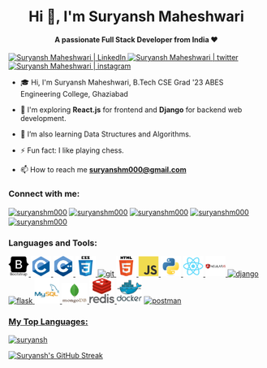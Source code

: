 <h1 align="center">Hi 👋, I'm Suryansh Maheshwari</h1>
<h4 align="center">A passionate Full Stack Developer from India ❤️</h4>
<a href="https://www.linkedin.com/in/suryanshm000/"> 
    <img aling="left" alt="Suryansh Maheshwari | LinkedIn" width=35px
    src="https://img.icons8.com/fluent/2x/linkedin.png">
</a>
<a href="https://twitter.com/suryanshm000"> 
    <img aling="left" alt="Suryansh Maheshwari | twitter" width=35px
    src="https://img.icons8.com/fluent/2x/twitter.png">
</a>
<a href="https://www.instagram.com/suryam_000/"> 
    <img aling="left" alt="Suryansh Maheshwari | instagram" width=35px
    src="https://img.icons8.com/fluent/2x/instagram-new.png">
</a>

- 🎓 Hi, I'm Suryansh Maheshwari, B.Tech CSE Grad '23 ABES Engineering College, Ghaziabad
- 🔎 I'm exploring **React.js** for frontend and **Django** for backend web development.
- 🌱 I’m also learning Data Structures and Algorithms.
- ⚡️   Fun fact: I like playing chess.

- 📫 How to reach me **suryanshm000@gmail.com**

<h3 align="left">Connect with me:</h3>
<p align="left">
<a href="https://www.codechef.com/users/suryanshm000" target="blank"><img align="center" src="https://cdn.jsdelivr.net/npm/simple-icons@3.1.0/icons/codechef.svg" alt="suryanshm000" height="30" width="40" /></a>
<a href="https://www.hackerrank.com/suryanshm000" target="blank"><img align="center" src="https://cdn.jsdelivr.net/npm/simple-icons@3.0.1/icons/hackerrank.svg" alt="suryanshm000" height="30" width="40" /></a>
<a href="https://codeforces.com/profile/suryanshm000" target="blank"><img align="center" src="https://cdn.jsdelivr.net/npm/simple-icons@3.0.1/icons/codeforces.svg" alt="suryanshm000" height="30" width="40" /></a>
<a href="https://www.leetcode.com/suryanshm000" target="blank"><img align="center" src="https://cdn.jsdelivr.net/npm/simple-icons@3.0.1/icons/leetcode.svg" alt="suryanshm000" height="30" width="40" /></a>
<a href="https://auth.geeksforgeeks.org/user/suryanshm000" target="blank"><img align="center" src="https://cdn.jsdelivr.net/npm/simple-icons@3.0.1/icons/geeksforgeeks.svg" alt="suryanshm000" height="30" width="40" /></a>
 
</p>

<h3 align="left">Languages and Tools:</h3>
<p align="left"> <a href="https://getbootstrap.com" target="_blank"> <img src="https://raw.githubusercontent.com/devicons/devicon/master/icons/bootstrap/bootstrap-plain-wordmark.svg" alt="bootstrap" width="40" height="40"/> </a> <a href="https://www.cprogramming.com/" target="_blank"> <img src="https://raw.githubusercontent.com/devicons/devicon/master/icons/c/c-original.svg" alt="c" width="40" height="40"/> </a> <a href="https://www.w3schools.com/cpp/" target="_blank"> <img src="https://raw.githubusercontent.com/devicons/devicon/master/icons/cplusplus/cplusplus-original.svg" alt="cplusplus" width="40" height="40"/> </a> <a href="https://www.w3schools.com/css/" target="_blank"> <img src="https://raw.githubusercontent.com/devicons/devicon/master/icons/css3/css3-original-wordmark.svg" alt="css3" width="40" height="40"/> </a> 
<a href="https://git-scm.com/" target="_blank"> <img src="https://www.vectorlogo.zone/logos/git-scm/git-scm-icon.svg" alt="git" width="40" height="40"/> </a> <a href="https://www.w3.org/html/" target="_blank"> <img src="https://raw.githubusercontent.com/devicons/devicon/master/icons/html5/html5-original-wordmark.svg" alt="html5" width="40" height="40"/> </a> <a href="https://developer.mozilla.org/en-US/docs/Web/JavaScript" target="_blank"> <img src="https://raw.githubusercontent.com/devicons/devicon/master/icons/javascript/javascript-original.svg" alt="javascript" width="40" height="40"/> </a> <a href="https://www.python.org" target="_blank"> <img src="https://raw.githubusercontent.com/devicons/devicon/master/icons/python/python-original.svg" alt="python" width="40" height="40"/> </a> 
    <a href="https://reactjs.org" target="_blank"> <img src="https://raw.githubusercontent.com/devicons/devicon/master/icons/react/react-original.svg" alt="react" width="40" height="40"/> </a>
<a href="https://angular.io" target="_blank" rel="noreferrer"> <img src="https://raw.githubusercontent.com/devicons/devicon/master/icons/angularjs/angularjs-original-wordmark.svg" alt="angularjs" width="40" height="40"/>
<a href="https://www.djangoproject.com/" target="_blank" rel="noreferrer"> <img src="https://cdn.worldvectorlogo.com/logos/django.svg" alt="django" width="40" height="40"/> </a> 
<a href="https://flask.palletsprojects.com/" target="_blank" rel="noreferrer"> <img src="https://www.vectorlogo.zone/logos/pocoo_flask/pocoo_flask-icon.svg" alt="flask" width="40" height="40"/> </a>
<a href="https://www.mysql.com/" target="_blank" rel="noreferrer"> <img src="https://raw.githubusercontent.com/devicons/devicon/master/icons/mysql/mysql-original-wordmark.svg" alt="mysql" width="50" height="50"/>
<a href="https://www.mongodb.com/" target="_blank" rel="noreferrer"> <img src="https://raw.githubusercontent.com/devicons/devicon/master/icons/mongodb/mongodb-original-wordmark.svg" alt="mongodb" width="50" height="40"/> </a>
<a href="https://redis.io" target="_blank" rel="noreferrer"> <img src="https://raw.githubusercontent.com/devicons/devicon/master/icons/redis/redis-original-wordmark.svg" alt="redis" width="50" height="50"/>
    <a href="https://www.docker.com/" target="_blank"> <img src="https://raw.githubusercontent.com/devicons/devicon/master/icons/docker/docker-original-wordmark.svg" alt="docker" width="50" height="50"/></a>
<a href="https://www.postman.com/" target="_blank"> <img src="https://www.vectorlogo.zone/logos/getpostman/getpostman-icon.svg" alt="postman" width="40" height="40"/>
</p>


 <h3>My Top Languages:</h3>

<p> <img src="https://github-readme-stats.vercel.app/api/top-langs/?username=suryanshm000&layout=compact" alt="suryansh" /> </p>

![Suryansh's GitHub Streak](https://github-readme-streak-stats.herokuapp.com/?user=suryanshm000) 
